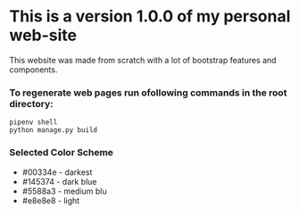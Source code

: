 # This is a version 1.0.0 of my personal web-site


This website was made from scratch with a lot of bootstrap features and components. 

### To regenerate web pages run ofollowing commands in the root directory:
```pipenv shell```  
 ```python manage.py build```

### Selected Color Scheme


* \#00334e - darkest
* \#145374 - dark blue
* \#5588a3 - medium blu
* \#e8e8e8 - light

